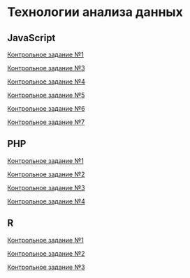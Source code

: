# Технологии анализа данныx
## JavaScript
[Контрольное задание №1](https://github.com/philippsemenov/-Data-analysis-technologies/blob/main/js1.md)

[Контрольное задание №3](https://github.com/philippsemenov/-Data-analysis-technologies/blob/main/js3.md)

[Контрольное задание №4](https://github.com/philippsemenov/-Data-analysis-technologies/blob/main/js4.md)

[Контрольное задание №5]()

[Контрольное задание №6]()

[Контрольное задание №7]()
## PHP
[Контрольное задание №1]()

[Контрольное задание №2]()

[Контрольное задание №3]()

[Контрольное задание №4]()
## R
[Контрольное задание №1]()

[Контрольное задание №2]()

[Контрольное задание №3]()
